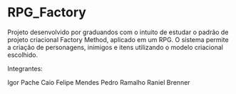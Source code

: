 # RPG_Factory
Projeto desenvolvido por graduandos com o intuito de estudar o padrão de projeto criacional Factory Method, aplicado em um RPG. O sistema permite a criação de personagens, inimigos e itens utilizando o modelo criacional escolhido.

Integrantes:

Igor Pache
Caio Felipe Mendes
Pedro Ramalho
Raniel Brenner